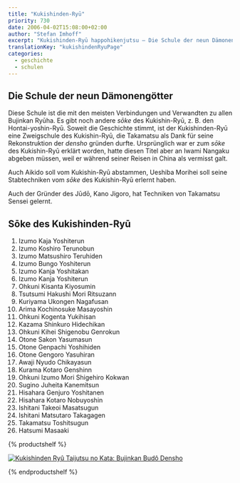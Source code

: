 ```yaml
---
title: "Kukishinden-Ryū"
priority: 730
date: 2006-04-02T15:08:00+02:00
author: "Stefan Imhoff"
excerpt: "Kukishinden-Ryū happohikenjutsu – Die Schule der neun Dämonengötter, entstanden aus dem Kukishin Ryū."
translationKey: "kukishindenRyuPage"
categories:
  - geschichte
  - schulen
---
```


## Die Schule der neun Dämonengötter

Diese Schule ist die mit den meisten Verbindungen und Verwandten zu allen Bujinkan Ryūha. Es gibt noch andere _sōke_ des Kukishin-Ryū, z. B. den Hontai-yoshin-Ryū. Soweit die Geschichte stimmt, ist der Kukishinden-Ryū eine Zweigschule des Kukishin-Ryū, die Takamatsu als Dank für seine Rekonstruktion der _densho_ gründen durfte. Ursprünglich war er zum _sōke_ des Kukishin-Ryū erklärt worden, hatte diesen Titel aber an Iwami Nangaku abgeben müssen, weil er während seiner Reisen in China als vermisst galt.

Auch Aikido soll vom Kukishin-Ryū abstammen, Ueshiba Morihei soll seine Stabtechniken vom _sōke_ des Kukishin-Ryū erlernt haben.

Auch der Gründer des Jūdō, Kano Jigoro, hat Techniken von Takamatsu Sensei gelernt.

## Sōke des Kukishinden-Ryū

1. Izumo Kaja Yoshiterun
2. Izumo Koshiro Terunobun
3. Izumo Matsushiro Teruhiden
4. Izumo Bungo Yoshiterun
5. Izumo Kanja Yoshitakan
6. Izumo Kanja Yoshiterun
7. Ohkuni Kisanta Kiyosumin
8. Tsutsumi Hakushi Mori Ritsuzann
9. Kuriyama Ukongen Nagafusan
10. Arima Kochinosuke Masayoshin
11. Ohkuni Kogenta Yukihisan
12. Kazama Shinkuro Hidechikan
13. Ohkuni Kihei Shigenobu Genrokun
14. Otone Sakon Yasumasun
15. Otone Genpachi Yoshihiden
16. Otone Gengoro Yasuhiran
17. Awaji Nyudo Chikayasun
18. Kurama Kotaro Genshinn
19. Ohkuni Izumo Mori Shigehiro Kokwan
20. Sugino Juheita Kanemitsun
21. Hisahara Genjuro Yoshitanen
22. Hisahara Kotaro Nobuyoshin
23. Ishitani Takeoi Masatsugun
24. Ishitani Matsutaro Takagagen
25. Takamatsu Toshitsugun
26. Hatsumi Masaaki

{% productshelf %}

<a class="product" href="https://www.tengu-publishing.de/de/index.php?site=artikel&artikelnr=70153" rel="nofollow noopener noreferrer external" target="_blank">
  <img
    alt="Kukishinden Ryû Taijutsu no Kata: Bujinkan Budô Densho"
    class="product-cover"
    src="/assets/images/recommendations/books/kukishinden-ryu-taijutsu-no-kata-de.jpg"
  />
</a>

{% endproductshelf %}
